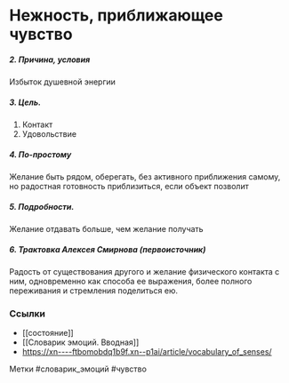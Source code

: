 #  Нежность, приближающее чувство 

##### 2. Причина, условия
Избыток душевной энергии

##### 3. Цель.
1. Контакт
2. Удовольствие

##### 4. По-простому
Желание быть рядом, оберегать, без активного приближения самому, но радостная готовность приблизиться, если объект позволит

##### 5. Подробности.
Желание отдавать больше, чем желание получать

##### 6. Трактовка Алексея Смирнова (первоисточник)
Радость от существования другого и желание физического контакта с ним, одновременно как способа ее выражения, более полного переживания и стремления поделиться ею.


### Ссылки
- [[состояние]]
- [[Словарик эмоций. Вводная]]
- https://xn----ftbomobdq1b9f.xn--p1ai/article/vocabulary_of_senses/

Метки #словарик_эмоций #чувство 


